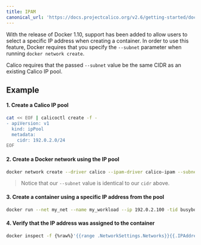 ```yaml
---
title: IPAM
canonical_url: 'https://docs.projectcalico.org/v2.6/getting-started/docker/tutorials/ipam'
---
```


With the release of Docker 1.10, support has been added to allow users to
select a specific IP address when creating a container.  In order to use
this feature, Docker requires that you specify the `--subnet` parameter when running
`docker network create`.

Calico requires that the passed `--subnet` value be the same CIDR as an existing
Calico IP pool.  

## Example

#### 1. Create a Calico IP pool

```bash
cat << EOF | calicoctl create -f -
- apiVersion: v1
  kind: ipPool
  metadata:
    cidr: 192.0.2.0/24
EOF
```

#### 2. Create a Docker network using the IP pool

```bash
docker network create --driver calico --ipam-driver calico-ipam --subnet=192.0.2.0/24 my_net
```

>Notice that our `--subnet` value is identical to our `cidr` above.

#### 3. Create a container using a specific IP address from the pool

```bash
docker run --net my_net --name my_workload --ip 192.0.2.100 -tid busybox
```

#### 4. Verify that the IP address was assigned to the container

```bash
docker inspect -f {%raw%}'{{range .NetworkSettings.Networks}}{{.IPAddress}}{{end}}'{%endraw%} my_workload
```
